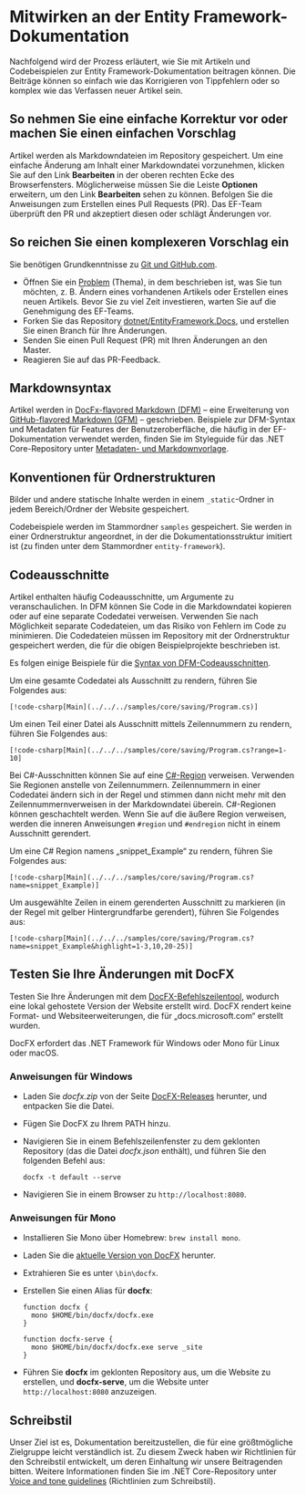 # <a name="contributing-to-the-entity-framework-documentation"></a>Mitwirken an der Entity Framework-Dokumentation

Nachfolgend wird der Prozess erläutert, wie Sie mit Artikeln und Codebeispielen zur Entity Framework-Dokumentation beitragen können. Die Beiträge können so einfach wie das Korrigieren von Tippfehlern oder so komplex wie das Verfassen neuer Artikel sein.

## <a name="how-to-make-a-simple-correction-or-suggestion"></a>So nehmen Sie eine einfache Korrektur vor oder machen Sie einen einfachen Vorschlag

Artikel werden als Markdowndateien im Repository gespeichert. Um eine einfache Änderung am Inhalt einer Markdowndatei vorzunehmen, klicken Sie auf den Link **Bearbeiten** in der oberen rechten Ecke des Browserfensters. Möglicherweise müssen Sie die Leiste **Optionen** erweitern, um den Link **Bearbeiten** sehen zu können. Befolgen Sie die Anweisungen zum Erstellen eines Pull Requests (PR). Das EF-Team überprüft den PR und akzeptiert diesen oder schlägt Änderungen vor.

## <a name="how-to-make-a-more-complex-submission"></a>So reichen Sie einen komplexeren Vorschlag ein

Sie benötigen Grundkenntnisse zu [Git und GitHub.com](https://guides.github.com/activities/hello-world/).

* Öffnen Sie ein [Problem](https://github.com/dotnet/EntityFramework.Docs/issues/new) (Thema), in dem beschrieben ist, was Sie tun möchten, z. B. Ändern eines vorhandenen Artikels oder Erstellen eines neuen Artikels. Bevor Sie zu viel Zeit investieren, warten Sie auf die Genehmigung des EF-Teams.
* Forken Sie das Repository [dotnet/EntityFramework.Docs](https://github.com/dotnet/EntityFramework.Docs/), und erstellen Sie einen Branch für Ihre Änderungen.
* Senden Sie einen Pull Request (PR) mit Ihren Änderungen an den Master.
* Reagieren Sie auf das PR-Feedback.

## <a name="markdown-syntax"></a>Markdownsyntax

Artikel werden in [DocFx-flavored Markdown (DFM)](http://dotnet.github.io/docfx/spec/docfx_flavored_markdown.html) – eine Erweiterung von [GitHub-flavored Markdown (GFM)](https://guides.github.com/features/mastering-markdown/) – geschrieben. Beispiele zur DFM-Syntax und Metadaten für Features der Benutzeroberfläche, die häufig in der EF-Dokumentation verwendet werden, finden Sie im Styleguide für das .NET Core-Repository unter [Metadaten- und Markdownvorlage](https://github.com/dotnet/docs/blob/master/styleguide/template.md).

## <a name="folder-structure-conventions"></a>Konventionen für Ordnerstrukturen

Bilder und andere statische Inhalte werden in einem `_static`-Ordner in jedem Bereich/Ordner der Website gespeichert.

Codebeispiele werden im Stammordner `samples` gespeichert. Sie werden in einer Ordnerstruktur angeordnet, in der die Dokumentationsstruktur imitiert ist (zu finden unter dem Stammordner `entity-framework`).

## <a name="code-snippets"></a>Codeausschnitte

Artikel enthalten häufig Codeausschnitte, um Argumente zu veranschaulichen. In DFM können Sie Code in die Markdowndatei kopieren oder auf eine separate Codedatei verweisen. Verwenden Sie nach Möglichkeit separate Codedateien, um das Risiko von Fehlern im Code zu minimieren. Die Codedateien müssen im Repository mit der Ordnerstruktur gespeichert werden, die für die obigen Beispielprojekte beschrieben ist.

Es folgen einige Beispiele für die [Syntax von DFM-Codeausschnitten](http://dotnet.github.io/docfx/spec/docfx_flavored_markdown.html#code-snippet).

Um eine gesamte Codedatei als Ausschnitt zu rendern, führen Sie Folgendes aus:

``` none
[!code-csharp[Main](../../../samples/core/saving/Program.cs)]
```

Um einen Teil einer Datei als Ausschnitt mittels Zeilennummern zu rendern, führen Sie Folgendes aus:

``` none
[!code-csharp[Main](../../../samples/core/saving/Program.cs?range=1-10]
```

Bei C#-Ausschnitten können Sie auf eine [C#-Region](https://msdn.microsoft.com/library/9a1ybwek.aspx) verweisen. Verwenden Sie Regionen anstelle von Zeilennummern. Zeilennummern in einer Codedatei ändern sich in der Regel und stimmen dann nicht mehr mit den Zeilennummernverweisen in der Markdowndatei überein. C#-Regionen können geschachtelt werden. Wenn Sie auf die äußere Region verweisen, werden die inneren Anweisungen `#region` und `#endregion` nicht in einem Ausschnitt gerendert.

Um eine C# Region namens „snippet_Example“ zu rendern, führen Sie Folgendes aus:

``` none
[!code-csharp[Main](../../../samples/core/saving/Program.cs?name=snippet_Example)]
```

Um ausgewählte Zeilen in einem gerenderten Ausschnitt zu markieren (in der Regel mit gelber Hintergrundfarbe gerendert), führen Sie Folgendes aus:

``` none
[!code-csharp[Main](../../../samples/core/saving/Program.cs?name=snippet_Example&highlight=1-3,10,20-25)]
```

## <a name="test-your-changes-with-docfx"></a>Testen Sie Ihre Änderungen mit DocFX

Testen Sie Ihre Änderungen mit dem [DocFX-Befehlszeilentool](https://dotnet.github.io/docfx/tutorial/docfx_getting_started.html#2-use-docfx-as-a-command-line-tool), wodurch eine lokal gehostete Version der Website erstellt wird. DocFX rendert keine Format- und Websiteerweiterungen, die für „docs.microsoft.com“ erstellt wurden.

DocFX erfordert das .NET Framework für Windows oder Mono für Linux oder macOS.

### <a name="windows-instructions"></a>Anweisungen für Windows

* Laden Sie *docfx.zip* von der Seite [DocFX-Releases](https://github.com/dotnet/docfx/releases) herunter, und entpacken Sie die Datei.
* Fügen Sie DocFX zu Ihrem PATH hinzu.
* Navigieren Sie in einem Befehlszeilenfenster zu dem geklonten Repository (das die Datei *docfx.json* enthält), und führen Sie den folgenden Befehl aus:

   ``` console
   docfx -t default --serve
   ```

* Navigieren Sie in einem Browser zu `http://localhost:8080`.

### <a name="mono-instructions"></a>Anweisungen für Mono

* Installieren Sie Mono über Homebrew: `brew install mono`.
* Laden Sie die [aktuelle Version von DocFX](https://github.com/dotnet/docfx/releases/tag/v2.7.2) herunter.
* Extrahieren Sie es unter `\bin\docfx`.
* Erstellen Sie einen Alias für **docfx**:

  ``` console
  function docfx {
    mono $HOME/bin/docfx/docfx.exe
  }

  function docfx-serve {
    mono $HOME/bin/docfx/docfx.exe serve _site
  }
  ```

* Führen Sie **docfx** im geklonten Repository aus, um die Website zu erstellen, und **docfx-serve**, um die Website unter `http://localhost:8080` anzuzeigen.

## <a name="voice-and-tone"></a>Schreibstil

Unser Ziel ist es, Dokumentation bereitzustellen, die für eine größtmögliche Zielgruppe leicht verständlich ist. Zu diesem Zweck haben wir Richtlinien für den Schreibstil entwickelt, um deren Einhaltung wir unsere Beitragenden bitten. Weitere Informationen finden Sie im .NET Core-Repository unter [Voice and tone guidelines](https://github.com/dotnet/docs/blob/master/styleguide/voice-tone.md) (Richtlinien zum Schreibstil).
